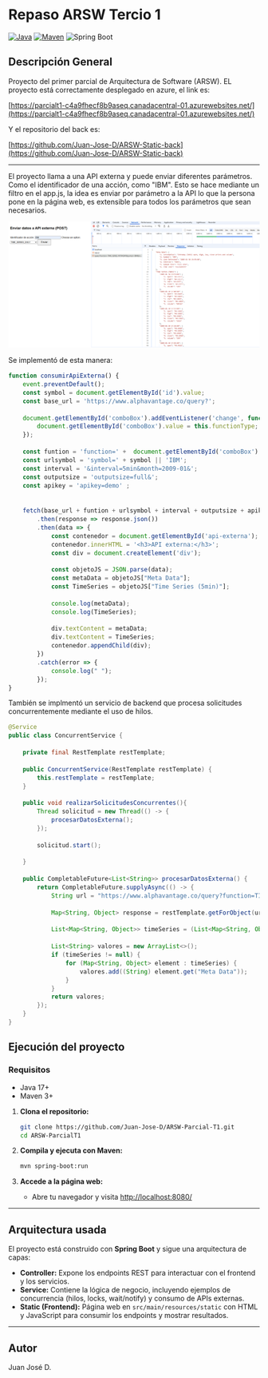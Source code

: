 
# Repaso ARSW Tercio 1

[![Java](https://img.shields.io/badge/Java-17%2B-blue.svg)](https://www.oracle.com/java/)
[![Maven](https://img.shields.io/badge/Maven-Build-brightgreen.svg)](https://maven.apache.org/)
![Spring Boot](https://img.shields.io/badge/Spring%20Boot-brightgreen.svg)

## Descripción General

Proyecto del primer parcial de Arquitectura de Software (ARSW).
EL proyecto está correctamente desplegado en azure, el link es:

[https://parcialt1-c4a9fhecf8b9aseq.canadacentral-01.azurewebsites.net/](https://parcialt1-c4a9fhecf8b9aseq.canadacentral-01.azurewebsites.net/)

Y el repositorio del back es:

[https://github.com/Juan-Jose-D/ARSW-Static-back](https://github.com/Juan-Jose-D/ARSW-Static-back)

---

El proyecto llama a una API externa y puede enviar diferentes parámetros. Como el identificador de una acción, como "IBM".
Esto se hace mediante un filtro en el app.js, la idea es enviar por parámetro a la API lo que la persona pone en la página web, es extensible para todos los parámetros que sean necesarios.


![alt text](/img/image.png)


Se implementó de esta manera:

```js
function consumirApiExterna() {
	event.preventDefault();
	const symbol = document.getElementById('id').value;
	const base_url = 'https://www.alphavantage.co/query?';

	document.getElementById('comboBox').addEventListener('change', function() {
		document.getElementById('comboBox').value = this.functionType;
	});

	const funtion = 'function=' +  document.getElementById('comboBox').value || 'TIME_SERIES_INTRADAY&' + '&';
	const urlsymbol = 'symbol=' + symbol || 'IBM';
	const interval = '&interval=5min&month=2009-01&';
	const outputsize = 'outputsize=full&';
	const apikey = 'apikey=demo' ;


	fetch(base_url + funtion + urlsymbol + interval + outputsize + apikey)
		.then(response => response.json())
		.then(data => {
			const contenedor = document.getElementById('api-externa');
			contenedor.innerHTML = '<h3>API externa:</h3>';
			const div = document.createElement('div');

			const objetoJS = JSON.parse(data);
			const metaData = objetoJS["Meta Data"];
			const TimeSeries = objetoJS["Time Series (5min)"]; 

			console.log(metaData);
			console.log(TimeSeries);

			div.textContent = metaData;
			div.textContent = TimeSeries;
			contenedor.appendChild(div);
		})
		.catch(error => {
			console.log(" ");
		});
}
```

También se implmentó un servicio de backend que procesa solicitudes concurrentemente mediante el uso de hilos.

```java
@Service
public class ConcurrentService {

    private final RestTemplate restTemplate;
    
    public ConcurrentService(RestTemplate restTemplate) {
        this.restTemplate = restTemplate;
    }

    public void realizarSolicitudesConcurrentes(){
        Thread solicitud = new Thread(() -> {
            procesarDatosExterna();
        });

        solicitud.start();

    }

    public CompletableFuture<List<String>> procesarDatosExterna() {
        return CompletableFuture.supplyAsync(() -> {
            String url = "https://www.alphavantage.co/query?function=TIME_SERIES_INTRADAY&symbol=IBM&interval=5min&apikey=demo";
            
            Map<String, Object> response = restTemplate.getForObject(url, Map.class);

            List<Map<String, Object>> timeSeries = (List<Map<String, Object>>) response.get("Time Series (5min)");

            List<String> valores = new ArrayList<>();
            if (timeSeries != null) {
                for (Map<String, Object> element : timeSeries) {
                    valores.add((String) element.get("Meta Data"));
                }
            }
            return valores;
        });
    }
}
```

## Ejecución del proyecto

### Requisitos

- Java 17+
- Maven 3+

1. **Clona el repositorio:**
	```bash
	git clone https://github.com/Juan-Jose-D/ARSW-Parcial-T1.git
	cd ARSW-ParcialT1
	```

2. **Compila y ejecuta con Maven:**
	```bash
	mvn spring-boot:run
	```

3. **Accede a la página web:**
	- Abre tu navegador y visita [http://localhost:8080/](http://localhost:8080)

---


## Arquitectura usada

El proyecto está construido con **Spring Boot** y sigue una arquitectura de capas:

- **Controller:** Expone los endpoints REST para interactuar con el frontend y los servicios.
- **Service:** Contiene la lógica de negocio, incluyendo ejemplos de concurrencia (hilos, locks, wait/notify) y consumo de APIs externas.
- **Static (Frontend):** Página web en `src/main/resources/static` con HTML y JavaScript para consumir los endpoints y mostrar resultados.

---



## Autor

Juan José D.
